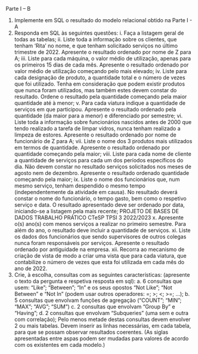 Parte I – B
1. Implemente em SQL o resultado do modelo relacional obtido na Parte I - A
2. Responda em SQL às seguintes questões:
i. Faça a listagem geral de todas as tabelas;
ii. Liste toda a informação sobre os clientes, que tenham ‘Rita’ no nome, e que tenham
solicitado serviços no último trimestre de 2022. Apresente o resultado ordenado por
nome de Z para A;
iii. Liste para cada máquina, o valor médio de utilização, apenas para os primeiros 15 dias
de cada mês. Apresente o resultado ordenado por valor médio de utilização começando
pelo mais elevado;
iv. Liste para cada designação de produto, a quantidade total e o número de vezes que foi
utilizado. Tenha em consideração que podem existir produtos que nunca foram
utilizados, mas também estes devem constar do resultado. Ordene o resultado pela
quantidade começando pela maior quantidade até à menor;
v. Para cada viatura indique a quantidade de serviços em que participou. Apresente o
resultado ordenado pela quantidade (da maior para a menor) e diferenciado por
semestre;
vi. Liste toda a informação sobre funcionários nascidos antes de 2000 que tendo realizado
a tarefa de limpar vidros, nunca tenham realizado a limpeza de estores. Apresente o
resultado ordenado por nome de funcionário de Z para A;
vii. Liste o nome dos 3 produtos mais utilizados em termos de quantidade. Apresente o
resultado ordenado por quantidade começando pela maior;
viii. Liste para cada nome de cliente a quantidade de serviços para cada um dos períodos
específicos do dia. Não devem constar no resultado serviços solicitados nos meses de
agosto nem de dezembro. Apresente o resultado ordenado quantidade começando pela
maior;
ix. Liste o nome dos funcionários que, num mesmo serviço, tenham despendido o mesmo
tempo (independentemente da atividade em causa). No resultado deverá constar o
nome do funcionário, o tempo gasto, bem como o respetivo serviço e data. O resultado
apresentado deve ser ordenado por data, iniciando-se a listagem pela mais recente;
PROJETO DE BASES DE DADOS TRABALHO PRÁTICO
CTeSP TPSI 3 2022/2023
x. Apresente o(s) ano(s) com menos serviços a realizar no primeiro semestre. Para além do
ano, o resultado deve incluir a quantidade de serviços.
xi. Liste os dados dos funcionários que sendo supervisores de outros colegas nunca foram
responsáveis por serviços. Apresente o resultado ordenado por antiguidade na empresa.
xii. Recorra ao mecanismo de criação de vista de modo a criar uma vista que para cada
viatura, que contabilize o número de vezes que esta foi utilizada em cada mês do ano
de 2022.
3. Crie, à escolha, consultas com as seguintes características: (apresente o texto da pergunta
e respetiva resposta em sql):
a. 6 consultas que usem: “Like”; “Between”; “In” e os seus opostos “Not Like”; “Not
Between” e “Not In” (podem usar outros operadores: =; >; <; >=; …);
b. 5 consultas que envolvam funções de agregação (“COUNT”; “MIN”; “MAX”;
“AVG”; “SUM”)
c. 2 consultas que envolvam “Group By” e “Having”;
d. 2 consultas que envolvam “Subqueries” (uma sem e outra com correlação);
Pelo menos metade destas consultas devem envolver 2 ou mais tabelas.
Devem inserir as linhas necessárias, em cada tabela, para que se possam observar resultados
coerentes. (As siglas apresentadas entre aspas podem ser mudadas para valores de acordo com os
existentes em cada modelo.) 
